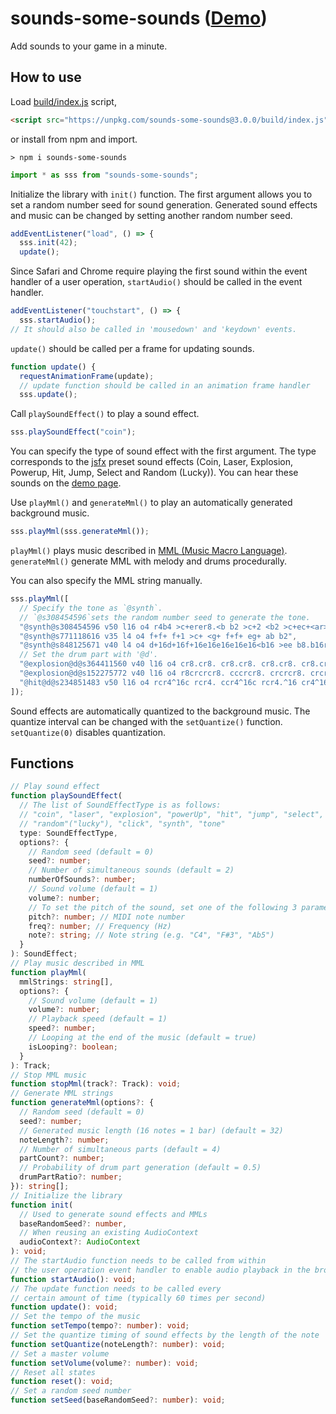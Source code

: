 # sounds-some-sounds ([Demo](https://abagames.github.io/sounds-some-sounds/index.html))

Add sounds to your game in a minute.

## How to use

Load [build/index.js](https://github.com/abagames/sounds-some-sounds/blob/master/build/index.js) script,

```html
<script src="https://unpkg.com/sounds-some-sounds@3.0.0/build/index.js"></script>
```

or install from npm and import.

```
> npm i sounds-some-sounds
```

```js
import * as sss from "sounds-some-sounds";
```

Initialize the library with `init()` function. The first argument allows you to set a random number seed for sound generation. Generated sound effects and music can be changed by setting another random number seed.

```js
addEventListener("load", () => {
  sss.init(42);
  update();
```

Since Safari and Chrome require playing the first sound within the event handler of a user operation, `startAudio()` should be called in the event handler.

```js
addEventListener("touchstart", () => {
  sss.startAudio();
// It should also be called in 'mousedown' and 'keydown' events.
```

`update()` should be called per a frame for updating sounds.

```js
function update() {
  requestAnimationFrame(update);
  // update function should be called in an animation frame handler
  sss.update();
```

Call `playSoundEffect()` to play a sound effect.

```js
sss.playSoundEffect("coin");
```

You can specify the type of sound effect with the first argument. The type corresponds to the [jsfx](https://github.com/loov/jsfx) preset sound effects (Coin, Laser, Explosion, Powerup, Hit, Jump, Select and Random (Lucky)). You can hear these sounds on the [demo page](https://abagames.github.io/sounds-some-sounds/index.html).

Use `playMml()` and `generateMml()` to play an automatically generated background music.

```js
sss.playMml(sss.generateMml());
```

`playMml()` plays music described in [MML (Music Macro Language)](https://github.com/mohayonao/mml-iterator). `generateMml()` generate MML with melody and drums procedurally.

You can also specify the MML string manually.

```javascript
sss.playMml([
  // Specify the tone as `@synth`.
  // `@s308454596`sets the random number seed to generate the tone.
  "@synth@s308454596 v50 l16 o4 r4b4 >c+erer8.<b b2 >c+2 <b2 >c+ec+<ar>c+r<a f+g+af+rf+er e2",
  "@synth@s771118616 v35 l4 o4 f+f+ f+1 >c+ <g+ f+f+ eg+ ab b2",
  "@synth@s848125671 v40 l4 o4 d+16d+16f+16e16e16e16e16<b16 >ee b8.b16r8>f+8 c+c+ <b>f+ <aa a2 bb",
  // Set the drum part with '@d'.
  "@explosion@d@s364411560 v40 l16 o4 cr8.cr8. cr8.cr8. cr8.cr8. cr8.cr8. cr8.cr8. cr8.cr8. cr8.cr8. cr8.cr8.",
  "@explosion@d@s152275772 v40 l16 o4 r8crcrcr8. cccrcr8. crcrcr8. crcrcr8. crcrcr8. crcrcr8. crcrcr8. crcrcr",
  "@hit@d@s234851483 v50 l16 o4 rcr4^16c rcr4. ccr4^16c rcr4.^16 cr4^16c rcr4.^16 cr4^16c rcr4.",
]);
```

Sound effects are automatically quantized to the background music. The quantize interval can be changed with the `setQuantize()` function. `setQuantize(0)` disables quantization.

## Functions

```typescript
// Play sound effect
function playSoundEffect(
  // The list of SoundEffectType is as follows:
  // "coin", "laser", "explosion", "powerUp", "hit", "jump", "select",
  // "random"("lucky"), "click", "synth", "tone"
  type: SoundEffectType,
  options?: {
    // Random seed (default = 0)
    seed?: number;
    // Number of simultaneous sounds (default = 2)
    numberOfSounds?: number;
    // Sound volume (default = 1)
    volume?: number;
    // To set the pitch of the sound, set one of the following 3 parameters
    pitch?: number; // MIDI note number
    freq?: number; // Frequency (Hz)
    note?: string; // Note string (e.g. "C4", "F#3", "Ab5")
  }
): SoundEffect;
// Play music described in MML
function playMml(
  mmlStrings: string[],
  options?: {
    // Sound volume (default = 1)
    volume?: number;
    // Playback speed (default = 1)
    speed?: number;
    // Looping at the end of the music (default = true)
    isLooping?: boolean;
  }
): Track;
// Stop MML music
function stopMml(track?: Track): void;
// Generate MML strings
function generateMml(options?: {
  // Random seed (default = 0)
  seed?: number;
  // Generated music length (16 notes = 1 bar) (default = 32)
  noteLength?: number;
  // Number of simultaneous parts (default = 4)
  partCount?: number;
  // Probability of drum part generation (default = 0.5)
  drumPartRatio?: number;
}): string[];
// Initialize the library
function init(
  // Used to generate sound effects and MMLs
  baseRandomSeed?: number,
  // When reusing an existing AudioContext
  audioContext?: AudioContext
): void;
// The startAudio function needs to be called from within
// the user operation event handler to enable audio playback in the browser
function startAudio(): void;
// The update function needs to be called every
// certain amount of time (typically 60 times per second)
function update(): void;
// Set the tempo of the music
function setTempo(tempo?: number): void;
// Set the quantize timing of sound effects by the length of the note
function setQuantize(noteLength?: number): void;
// Set a master volume
function setVolume(volume?: number): void;
// Reset all states
function reset(): void;
// Set a random seed number
function setSeed(baseRandomSeed?: number): void;
```
